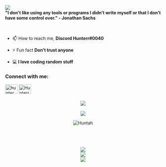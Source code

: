 <img src="https://media.discordapp.net/attachments/889282249441296395/920160740478955540/Hithub.png?width=994&height=298">
<br>
<b>"I don't like using any tools or programs I didn't write myself or that I don't have some control over." - Jonathan Sachs</b><br><br><br>

- 📫 How to reach me, **Discord Hunterr#0040**

- ⚡ Fun fact **Don't trust anyone**

- 💻 **I love coding random stuff**

<h3 align="left">Connect with me:</h3>
<p align="left">
<a href="https://www.youtube.com/channel/UCuoHRR6UjegbkuBwu8TdkLQ" target="blank"><img align="center" src="https://raw.githubusercontent.com/rahuldkjain/github-profile-readme-generator/master/src/images/icons/Social/youtube.svg" alt="hunter" height="30" width="40" /></a>
<a href="https://discord.gg/Fb8Yuyhezn" target="blank"><img align="center" src="https://raw.githubusercontent.com/rahuldkjain/github-profile-readme-generator/master/src/images/icons/Social/discord.svg" alt="Hunterr#1843" height="30" width="40" /></a>
</p>







<h3 align="center"><img src="https://media.discordapp.net/attachments/889282249441296395/920109138946695168/Untitled3.png"></h3>
<p align="center"><img src="https://github-readme-stats.vercel.app/api?</p>line_height=25&show_icons=true&count_private=true&include_all_commits=true&username=ItsHunterr&theme=nord&custom_title=Hunter+Profile"/></p>
<p align="center"><img src="https://komarev.com/ghpvc/?username=ItsHunterr&label=Profile+Views&style=flat&color=grey" alt="Huntah" /></p>
<br>




<h3 align="center"><img src=""></h3>
<p align="center">
<img src="https://skillicons.dev/icons?i=js,html,css,python,java"><br>
 <img src="https://skillicons.dev/icons?i=nodejs,nextjs,mongodb,git,linux"><br>
 <img src="https://skillicons.dev/icons?i=arduino,discord,vscode,instagram,photoshop,twitter"><br>
